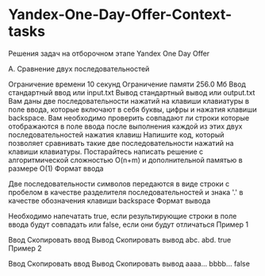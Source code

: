 # Yandex-One-Day-Offer-Context-tasks
Решения задач на отборочном этапе Yandex One Day Offer

A. Сравнение двух последовательностей

Ограничение времени	10 секунд
Ограничение памяти	256.0 Мб
Ввод	стандартный ввод или input.txt
Вывод	стандартный вывод или output.txt
Вам даны две последовательности нажатий на клавиши клавиатуры в поле ввода, которые включают в себя буквы, цифры и нажатия клавиши backspace.
Вам необходимо проверить совпадают ли строки которые отображаются в поле ввода после выполнения каждой из этих двух последовательностей нажатия клавиш
Напишите код, который позволяет сравнивать такие две последовательности нажатий на клавиши клавиатуры. Постарайтесь написать решение c алгоритмической сложностью O(n+m) и дополнительной памятью в размере O(1)
Формат ввода

Две последовательности символов передаются в виде строки с пробелом в качестве разделителя последовательностей и знака '.' в качестве обозначения клавиши backspace
Формат вывода

Необходимо напечатать true, если результирующие строки в поле ввода будут совпадать или false, если они будут отличаться
Пример 1

Ввод Скопировать ввод	Вывод Скопировать вывод
abc. abd.
true
Пример 2

Ввод Скопировать ввод	Вывод Скопировать вывод
aaaa... bbbb...
false


